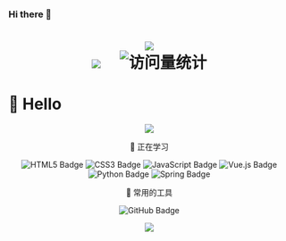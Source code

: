 ### Hi there 👋

<h1 align="center"> <a href="https://sunguoqi.com/"> <img src="https://readme-typing-svg.herokuapp.com/?lines=console.log(%22Hello%2C%20World!%22);欢迎来到我的世界(*๓´╰╯`๓)&center=true&size=27"> </a> 

<!-- profile logo 个人资料徽标 -->
  <div align="center">
    <a href="https://space.bilibili.com/448488855/"><img src="https://img.shields.io/badge/Bilibili-B站-ff69b4" /></a>&emsp;
    <!-- visitor statistics logo 访客数统计徽标 -->
    <img src="https://komarev.com/ghpvc/?username=Icecry1213&label=Views&color=0e75b6&style=flat" alt="访问量统计" />
  </div>
</h1>



#  🙋 Hello

<div align="center">
  
![](https://github-readme-stats.vercel.app/api?username=Icecry1213&theme=omni)

<!--  skill badge 技能徽章 -->
💪 正在学习

![HTML5 Badge](https://img.shields.io/badge/HTML5-E34F26?logo=html5&logoColor=fff&style=flat)
![CSS3 Badge](https://img.shields.io/badge/CSS3-1572B6?logo=css3&logoColor=fff&style=flat)
![JavaScript Badge](https://img.shields.io/badge/JavaScript-F7DF1E?logo=javascript&logoColor=000&style=flat)
![Vue.js Badge](https://img.shields.io/badge/Vue.js-4FC08D?logo=vuedotjs&logoColor=fff&style=flat)
![Python Badge](https://img.shields.io/badge/Python-3776AB?logo=python&logoColor=fff&style=flat)
![Spring Badge](https://img.shields.io/badge/Spring-6DB33F?logo=spring&logoColor=fff&style=flat)

🧰 常用的工具

![GitHub Badge](https://img.shields.io/badge/GitHub-181717?logo=github&logoColor=fff&style=flat)

<div align="center"> <img src="https://metrics.lecoq.io/Icecry1213?template=classic&config.timezone=Asia%2FShanghai"> </div>



<!--
**Icecry1213/Icecry1213** is a ✨ _special_ ✨ repository because its `README.md` (this file) appears on your GitHub profile.

Here are some ideas to get you started:

- 🔭 I’m currently working on ...
- 🌱 I’m currently learning ...
- 👯 I’m looking to collaborate on ...
- 🤔 I’m looking for help with ...
- 💬 Ask me about ...
- 📫 How to reach me: ...
- 😄 Pronouns: ...
- ⚡ Fun fact: ...
-->
